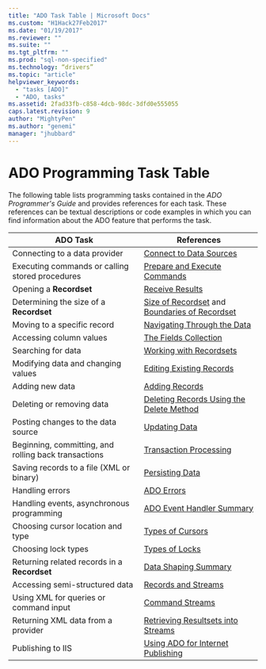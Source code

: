 ```yaml
---
title: "ADO Task Table | Microsoft Docs"
ms.custom: "H1Hack27Feb2017"
ms.date: "01/19/2017"
ms.reviewer: ""
ms.suite: ""
ms.tgt_pltfrm: ""
ms.prod: "sql-non-specified"
ms.technology: “drivers”
ms.topic: "article"
helpviewer_keywords:
  - "tasks [ADO]"
  - "ADO, tasks"
ms.assetid: 2fad33fb-c858-4dcb-98dc-3dfd0e555055
caps.latest.revision: 9
author: "MightyPen"
ms.author: "genemi"
manager: "jhubbard"
---
```

# ADO Programming Task Table
The following table lists programming tasks contained in the *ADO Programmer's Guide* and provides references for each task. These references can be textual descriptions or code examples in which you can find information about the ADO feature that performs the task.

|ADO Task|References|
|--------------|----------------|
|Connecting to a data provider|[Connect to Data Sources](../../ado/guide/data/connecting-to-data-sources.md)|
|Executing commands or calling stored procedures|[Prepare and Execute Commands](../../ado/guide/data/preparing-and-executing-commands.md)|
|Opening a **Recordset**|[Receive Results](../../ado/guide/data/receiving-results.md)|
|Determining the size of a **Recordset**|[Size of Recordset](../../ado/guide/data/current-record-and-size-of-recordset.md) and [Boundaries of Recordset](../../ado/guide/data/boundaries-of-a-recordset.md)|
|Moving to a specific record|[Navigating Through the Data](../../ado/guide/data/navigating-through-data.md)|
|Accessing column values|[The Fields Collection](../../ado/guide/data/the-fields-collection.md)|
|Searching for data|[Working with Recordsets](../../ado/guide/data/working-with-recordsets.md)|
|Modifying data and changing values|[Editing Existing Records](../../ado/guide/data/editing-existing-records.md)|
|Adding new data|[Adding Records](../../ado/guide/data/adding-records.md)|
|Deleting or removing data|[Deleting Records Using the Delete Method](../../ado/guide/data/deleting-records-using-the-delete-method.md)|
|Posting changes to the data source|[Updating Data](../../ado/guide/data/updating-data.md)|
|Beginning, committing, and rolling back transactions|[Transaction Processing](../../ado/guide/data/transaction-processing.md)|
|Saving records to a file (XML or binary)|[Persisting Data](../../ado/guide/data/persisting-data.md)|
|Handling errors|[ADO Errors](../../ado/guide/data/ado-errors.md)|
|Handling events, asynchronous programming|[ADO Event Handler Summary](../../ado/guide/data/ado-event-handler-summary.md)|
|Choosing cursor location and type|[Types of Cursors](../../ado/guide/data/types-of-cursors-ado.md)|
|Choosing lock types|[Types of Locks](../../ado/guide/data/types-of-locks.md)|
|Returning related records in a **Recordset**|[Data Shaping Summary](../../ado/guide/data/data-shaping-overview.md)|
|Accessing semi-structured data|[Records and Streams](../../ado/guide/data/records-and-streams.md)|
|Using XML for queries or command input|[Command Streams](../../ado/guide/data/command-streams.md)|
|Returning XML data from a provider|[Retrieving Resultsets into Streams](../../ado/guide/data/retrieving-resultsets-into-streams.md)|
|Publishing to IIS|[Using ADO for Internet Publishing](../../ado/guide/data/using-ado-for-internet-publishing.md)|
